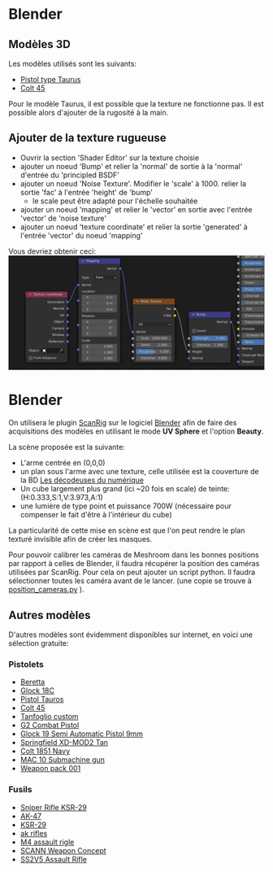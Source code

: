 # Blender

## Modèles 3D

Les modèles utilisés sont les suivants:
- [Pistol type Taurus](https://free3d.com/3d-model/pistol-tauros-503412.html)
- [Colt 45](https://free3d.com/3d-model/colt-45-31230.html)

Pour le modèle Taurus, il est possible que la texture ne fonctionne pas. Il est possible alors d'ajouter de la rugosité à la main.
## Ajouter de la texture rugueuse
- Ouvrir la section 'Shader Editor' sur la texture choisie
- ajouter un noeud 'Bump' et relier la 'normal' de sortie à la 'normal' d'entrée du 'principled BSDF'
- ajouter un noeud 'Noise Texture'. Modifier le 'scale' à 1000. relier la sortie 'fac' à l'entrée 'height' de 'bump'
	- le scale peut être adapté pour l'échelle souhaitée
- ajouter un noeud 'mapping' et relier le 'vector' en sortie avec l'entrée 'vector' de 'noise texture'
- ajouter un noeud 'texture coordinate' et relier la sortie 'generated' à l'entrée 'vector' du noeud 'mapping'

Vous devriez obtenir ceci: ![texture_nodes](/divers_template/texture_nodes.png)
 
# Blender

On utilisera le plugin [ScanRig](https://www.ins2i.cnrs.fr/fr/les-decodeuses-du-numerique) sur le logiciel [Blender](https://www.blender.org) afin de faire des acquisitions des modèles en utilisant le mode **UV Sphere** et l'option **Beauty**.

La scène proposée est la suivante:
- L'arme centrée en (0,0,0)
- un plan sous l'arme avec une texture, celle utilisée est la couverture de la BD [Les décodeuses du numérique](https://www.ins2i.cnrs.fr/fr/les-decodeuses-du-numerique)
- Un cube largement plus grand (ici ~20 fois en scale) de teinte: (H:0.333,S:1,V:3.973,A:1)
- une lumière de type point et puissance 700W (nécessaire pour compenser le fait d'être à l'intérieur du cube)

La particularité de cette mise en scène est que l'on peut rendre le plan texturé invisible afin de créer les masques.

Pour pouvoir calibrer les caméras de Meshroom dans les bonnes positions par rapport à celles de Blender, il faudra récupérer la position des caméras utilisées par ScanRig. Pour cela on peut ajouter un script python. Il faudra sélectionner toutes les caméra avant de le lancer. (une copie se trouve à [position_cameras.py](/Blender/position_cameras.py) ).

## Autres modèles
D'autres modèles sont évidemment disponibles sur internet, en voici une sélection gratuite:
### Pistolets
- [Beretta](https://free3d.com/3d-model/beretta-pistol-459996.html)
- [Glock 18C](https://free3d.com/3d-model/glock-18c-21450.html)
- [Pistol Tauros](https://free3d.com/3d-model/pistol-tauros-503412.html)
- [Colt 45](https://free3d.com/3d-model/colt-45-31230.html)
- [Tanfoglio custom](https://www.cgtrader.com/free-3d-models/military/gun/tanfoglio-custom)
- [G2 Combat Pistol](https://www.cgtrader.com/free-3d-models/military/gun/g2-combat-pistol)
- [Glock 19 Semi Automatic Pistol 9mm](https://www.cgtrader.com/free-3d-models/military/gun/glock-19-semi-automatic-pistol-9mm)
- [Springfield XD-MOD2 Tan](https://www.cgtrader.com/free-3d-models/military/gun/springfield-xd-mod2-tan)
- [Colt 1851 Navy](https://www.cgtrader.com/free-3d-models/military/gun/colt-1851-navy-7a706f14-89dd-4bad-855f-47cb5e900cde)
- [MAC 10 Submachine gun](https://www.cgtrader.com/free-3d-models/military/gun/mac-10-submachine-gun-92bb5464-ad47-4c2c-bb0c-1f185eab3801)
- [Weapon pack 001](https://www.cgtrader.com/free-3d-models/military/gun/weapon-pack-001)

### Fusils
- [Sniper Rifle KSR-29](https://free3d.com/3d-model/sniper-rifle-ksr-29-new-34178.html)
- [AK-47](https://www.cgtrader.com/free-3d-models/military/gun/ak-47-assault-rifle-ffadbea9-ef36-43d6-80a9-a8ffba7ac21d)
- [KSR-29](https://free3d.com/3d-model/ksr-29-sniper-rifle-44351.html)
- [ak rifles](https://www.cgtrader.com/free-3d-models/military/gun/ak-103-42170499-df73-42d5-a23c-c67d95228e69)
- [M4 assault rigle](https://www.cgtrader.com/free-3d-models/military/gun/m4-assault-rifle-0ca7e9f2-ece2-4476-acd5-f57ae732a7c7)
- [SCANN Weapon Concept](https://www.cgtrader.com/free-3d-models/military/gun/scann-weapon-concept)
- [SS2V5 Assault Rifle](https://www.cgtrader.com/free-3d-models/military/gun/ss2v5-assault-rifle)
